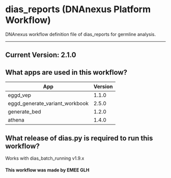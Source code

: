 # dias_reports (DNAnexus Platform Workflow)
DNAnexus workflow definition file of dias_reports for germline analysis.

-------

## Current Version: 2.1.0

## What apps are used in this workflow?

|  App 	| Version  	|
|---	|---	|
|eggd_vep      |1.1.0|
|eggd_generate_variant_workbook    |2.5.0|
|generate_bed       |1.2.0|
|athena             |1.4.0|

## What release of dias.py is required to run this workflow?

Works with dias_batch_running v1.9.x



#### This workflow was made by EMEE GLH
